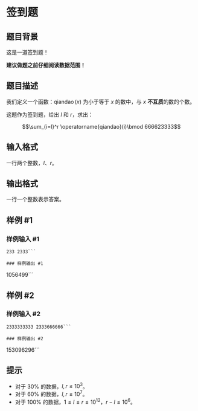 # 签到题

## 题目背景

这是一道签到题！

**建议做题之前仔细阅读数据范围！**


## 题目描述

我们定义一个函数：$\operatorname{qiandao}(x)$ 为小于等于 $x$ 的数中，与 $x$ **不互质**的数的个数。

这题作为签到题，给出 $l$ 和 $r$，求出：

$$\sum_{i=l}^r \operatorname{qiandao}(i)\bmod 666623333$$


## 输入格式

一行两个整数，$l$、$r$。


## 输出格式

一行一个整数表示答案。


## 样例 #1

### 样例输入 #1
```
233 2333```

### 样例输出 #1

```
1056499```

## 样例 #2

### 样例输入 #2
```
2333333333 2333666666```

### 样例输出 #2

```
153096296```

## 提示

- 对于 $30\%$ 的数据，$l,r\leq 10^3$。
- 对于 $60\%$ 的数据，$l,r\leq 10^7$。
- 对于 $100\%$ 的数据，$1 \leq l \leq r \leq 10^{12}$，$r-l \leq 10^6$。

